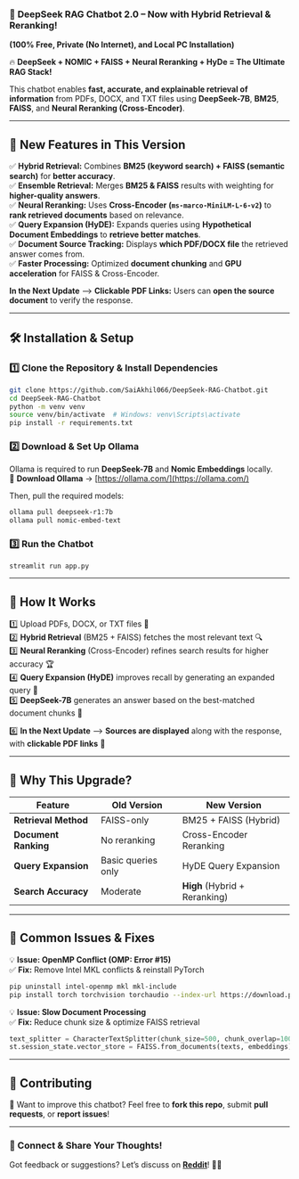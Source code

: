 ### 🚀 **DeepSeek RAG Chatbot 2.0 – Now with Hybrid Retrieval & Reranking!**  
**(100% Free, Private (No Internet), and Local PC Installation)**  

🔥 **DeepSeek + NOMIC + FAISS + Neural Reranking + HyDe = The Ultimate RAG Stack!**  

This chatbot enables **fast, accurate, and explainable retrieval of information** from PDFs, DOCX, and TXT files using **DeepSeek-7B**, **BM25**, **FAISS**, and **Neural Reranking (Cross-Encoder)**.  

---

## **🔹 New Features in This Version**
✅ **Hybrid Retrieval:** Combines **BM25 (keyword search) + FAISS (semantic search)** for **better accuracy**.  
✅ **Ensemble Retrieval:** Merges **BM25 & FAISS** results with weighting for **higher-quality answers**.  
✅ **Neural Reranking:** Uses **Cross-Encoder (`ms-marco-MiniLM-L-6-v2`)** to **rank retrieved documents** based on relevance.  
✅ **Query Expansion (HyDE):** Expands queries using **Hypothetical Document Embeddings** to **retrieve better matches**.  
✅ **Document Source Tracking:** Displays **which PDF/DOCX file** the retrieved answer comes from.  
✅ **Faster Processing:** Optimized **document chunking** and **GPU acceleration** for FAISS & Cross-Encoder.  

**In the Next Update** --> **Clickable PDF Links:** Users can **open the source document** to verify the response.  

---

## **🛠️ Installation & Setup**
### **1️⃣ Clone the Repository & Install Dependencies**
```bash
git clone https://github.com/SaiAkhil066/DeepSeek-RAG-Chatbot.git
cd DeepSeek-RAG-Chatbot
python -m venv venv
source venv/bin/activate  # Windows: venv\Scripts\activate
pip install -r requirements.txt
```

### **2️⃣ Download & Set Up Ollama**
Ollama is required to run **DeepSeek-7B** and **Nomic Embeddings** locally.  
🔗 **Download Ollama** → [https://ollama.com/](https://ollama.com/)  

Then, pull the required models:
```bash
ollama pull deepseek-r1:7b
ollama pull nomic-embed-text
```

### **3️⃣ Run the Chatbot**
```bash
streamlit run app.py
```
---

## **📌 How It Works**
1️⃣ Upload PDFs, DOCX, or TXT files 📂  
2️⃣ **Hybrid Retrieval** (BM25 + FAISS) fetches the most relevant text 🔍  
3️⃣ **Neural Reranking** (Cross-Encoder) refines search results for higher accuracy 🏆  
4️⃣ **Query Expansion (HyDE)** improves recall by generating an expanded query 🔄  
5️⃣ **DeepSeek-7B** generates an answer based on the best-matched document chunks 💬 

6️⃣ **In the Next Update** --> **Sources are displayed** along with the response, with **clickable PDF links** 📑  

---

## **🔹 Why This Upgrade?**
| Feature | Old Version | New Version |
|---------|------------|------------|
| **Retrieval Method** | FAISS-only | BM25 + FAISS (Hybrid) |
| **Document Ranking** | No reranking | Cross-Encoder Reranking |
| **Query Expansion** | Basic queries only | HyDE Query Expansion |
| **Search Accuracy** | Moderate | **High** (Hybrid + Reranking) |

---

## **📌 Common Issues & Fixes**
💡 **Issue: OpenMP Conflict (OMP: Error #15)**  
✅ **Fix:** Remove Intel MKL conflicts & reinstall PyTorch  
```bash
pip uninstall intel-openmp mkl mkl-include
pip install torch torchvision torchaudio --index-url https://download.pytorch.org/whl/cu118
```

💡 **Issue: Slow Document Processing**  
✅ **Fix:** Reduce chunk size & optimize FAISS retrieval  
```python
text_splitter = CharacterTextSplitter(chunk_size=500, chunk_overlap=100)
st.session_state.vector_store = FAISS.from_documents(texts, embeddings)
```

---

## **📌 Contributing**
🚀 Want to improve this chatbot? Feel free to **fork this repo**, submit **pull requests**, or **report issues**!  

---

### **🔗 Connect & Share Your Thoughts!**
Got feedback or suggestions? Let’s discuss on **[Reddit](https://www.reddit.com/)**! 🚀💡
